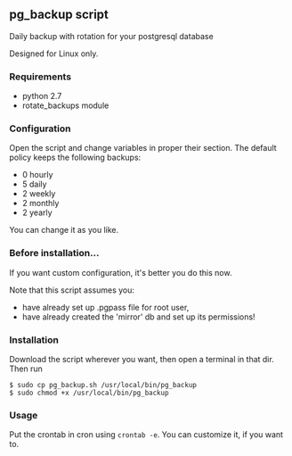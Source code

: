 ## pg_backup script
Daily backup with rotation for your postgresql database

Designed for Linux only.

### Requirements

- python 2.7
- rotate_backups module

### Configuration
Open the script and change variables in proper their section.
The default policy keeps the following backups:

* 0 hourly
* 5 daily
* 2 weekly
* 2 monthly
* 2 yearly

You can change it as you like.

### Before installation...
If you want custom configuration, it's better you do this now.

Note that this script assumes you:

- have already set up .pgpass file for root user,
- have already created the 'mirror' db and set up its permissions!

### Installation
Download the script wherever you want, then open a terminal in that dir. Then run 

```
$ sudo cp pg_backup.sh /usr/local/bin/pg_backup
$ sudo chmod +x /usr/local/bin/pg_backup
```

### Usage

Put the crontab in cron using ```crontab -e```. You can customize it, if you want to.
